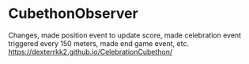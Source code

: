 # CubethonObserver
Changes,
made position event to update score,
made celebration event triggered every 150 meters,
made end game event,
etc.
https://dexterrkk2.github.io/CelebrationCubethon/
